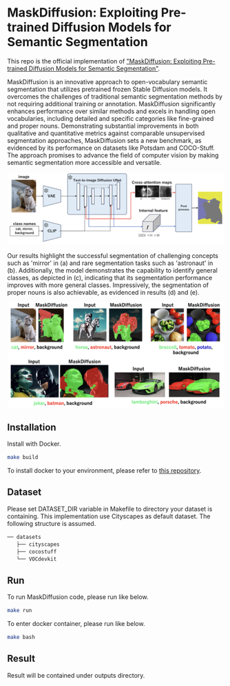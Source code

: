 # MaskDiffusion: Exploiting Pre-trained Diffusion Models for Semantic Segmentation
This repo is the official implementation of
["MaskDiffusion: Exploiting Pre-trained Diffusion Models for Semantic Segmentation"](https://arxiv.org/abs/2403.11194).

MaskDiffusion is an innovative approach to open-vocabulary semantic segmentation that utilizes pretrained frozen
Stable Diffusion models. It overcomes the challenges of traditional semantic segmentation methods by not requiring
additional training or annotation. MaskDiffusion significantly enhances performance over similar methods and excels
in handling open vocabularies, including detailed and specific categories like fine-grained and proper nouns.
Demonstrating substantial improvements in both qualitative and quantitative metrics against comparable unsupervised
segmentation approaches, MaskDiffusion sets a new benchmark, as evidenced by its performance on datasets like Potsdam
and COCO-Stuff. The approach promises to advance the field of computer vision by making semantic segmentation more
accessible and versatile.

![Alt text](resources/overview.png)

Our results highlight the successful segmentation of challenging concepts such as 'mirror' in (a) and rare segmentation
tasks such as 'astronaut' in (b). Additionally, the model demonstrates the capability to identify general classes, as
depicted in (c), indicating that its segmentation performance improves with more general classes. Impressively, the
segmentation of proper nouns is also achievable, as evidenced in results (d) and (e).

![Alt text](resources/open_vocabulary.png)

## Installation

Install with Docker.

```sh
make build
```

To install docker to your environment, please refer to [this repository](https://github.com/Valkyrja3607/docker-template).

## Dataset

Please set DATASET_DIR variable in Makefile to directory your dataset is containing.
This implementation use Cityscapes as default dataset.
The following structure is assumed.

```sh
── datasets
   ├── cityscapes
   ├── cocostuff
   └── VOCdevkit
```

## Run

To run MaskDiffusion code, please run like below.

```sh
make run
```

To enter docker container, please run like below.

```sh
make bash
```

## Result

Result will be contained under outputs directory.
